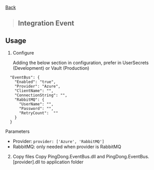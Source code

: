 [Back](../README.md)

> ## Integration Event 

## Usage

1. Configure
    
    Adding the below section in configuration, prefer in UserSecrets (Development) or Vault (Production)  
```
  "EventBus": {
    "Enabled": "true",
    "Provider": "Azure",
    "ClientName": "", 
    "ConnectionString": "",
    "RabbitMQ": {
      "UserName": "",
      "Password": "",
      "RetryCount":  "" 
    } 
  }
```

Parameters  
 * Provider: `provider: ['Azure', 'RabbitMQ']`  
 * RabbitMQ: only needed when provider is RabbitMQ

2. Copy files
    Copy PingDong.EventBus.dll and PingDong.EventBus.[provider].dll to application folder
